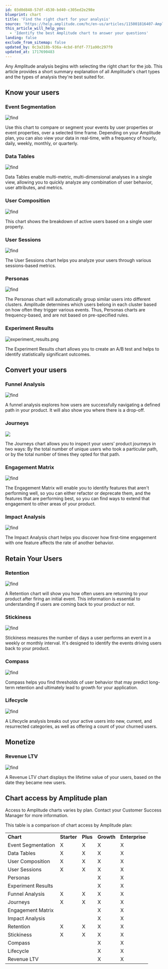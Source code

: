 ```yaml
---
id: 03d0d848-57df-4530-bd40-c305ed2e298e
blueprint: chart
title: 'Find the right chart for your analysis'
source: 'https://help.amplitude.com/hc/en-us/articles/115001816407-Amplitude-s-charts-Find-the-right-one-for-your-analysis'
this_article_will_help_you:
  - 'Identify the best Amplitude chart to answer your questions'
landing: false
exclude_from_sitemap: false
updated_by: 0c3a318b-936a-4cbd-8fdf-771a90c297f0
updated_at: 1717690483
---
```

Any Amplitude analysis begins with selecting the right chart for the job. This article provides a short summary explanation of all Amplitude's chart types and the types of analysis they're best suited for.


## Know your users

### Event Segmentation

![find](/docs/output/img/charts/find.png)

Use this chart to compare or segment your events by user properties or event properties, over a selected time frame. Depending on your Amplitude plan, you can also view your data in real-time, with a frequency of hourly, daily, weekly, monthly, or quarterly.

### Data Tables

![find](/docs/output/img/charts/find.png)

Data Tables enable multi-metric, multi-dimensional analyses in a single view, allowing you to quickly analyze any combination of user behavior, user attributes, and metrics.

### User Composition

![find](/docs/output/img/charts/find.png)

This chart shows the breakdown of active users based on a single user property.

### User Sessions

![find](/docs/output/img/charts/find.png)

The User Sessions chart helps you analyze your users through various sessions-based metrics.

### Personas

![find](/docs/output/img/charts/find.png)

The Personas chart will automatically group similar users into different clusters. Amplitude determines which users belong in each cluster based on how often they trigger various events. Thus, Personas charts are frequency-based, and are not based on pre-specified rules.

### Experiment Results

![experiment_results.png](/docs/output/img/charts/experiment-results-png.png)

The Experiment Results chart allows you to create an A/B test and helps to identify statistically significant outcomes. 

## Convert your users

### Funnel Analysis

![find](/docs/output/img/charts/find.png)

A funnel analysis explores how users are successfully navigating a defined path in your product. It will also show you where there is a drop-off.

### Journeys

![](/docs/output/img/charts/23300578884379)

The Journeys chart allows you to inspect your users’ product journeys in two ways: By the total number of unique users who took a particular path, or by the total number of times they opted for that path.

### Engagement Matrix

![find](/docs/output/img/charts/find.png)

The Engagement Matrix will enable you to identify features that aren't performing well, so you can either refactor or deprecate them, and the features that are performing best, so you can find ways to extend that engagement to other areas of your product.

### Impact Analysis

![find](/docs/output/img/charts/find.png)

The Impact Analysis chart helps you discover how first-time engagement with one feature affects the rate of another behavior.

## Retain Your Users

### Retention

![find](/docs/output/img/charts/find.png)

A Retention chart will show you how often users are returning to your product after firing an initial event. This information is essential to understanding if users are coming back to your product or not.

### Stickiness

![find](/docs/output/img/charts/find.png)

Stickiness measures the number of days a user performs an event in a weekly or monthly interval. It's designed to identify the events driving users back to your product.

### Compass

![find](/docs/output/img/charts/find.png)

Compass helps you find thresholds of user behavior that may predict long-term retention and ultimately lead to growth for your application.

### Lifecycle

![find](/docs/output/img/charts/find.png)

A Lifecycle analysis breaks out your active users into new, current, and resurrected categories, as well as offering a count of your churned users.

## Monetize

### Revenue LTV

![find](/docs/output/img/charts/find.png)

A Revenue LTV chart displays the lifetime value of your users, based on the date they became new users.

## Chart access by Amplitude plan

Access to Amplitude charts varies by plan. Contact your Customer Success Manager for more information.

This table is a comparison of chart access by Amplitude plan:

|  |  |  |  |  |
| --- | --- | --- | --- | --- |
| **Chart** | **Starter** | **Plus** | **Growth** | **Enterprise** |
| Event Segmentation | X | X | X | X |
| Data Tables | X | X | X | X |
| User Composition | X | X | X | X |
| User Sessions | X | X | X | X |
| Personas |  |  | X | X |
| Experiment Results |  |  | X | X |
| Funnel Analysis | X | X | X | X |
| Journeys | X | X | X | X |
| Engagement Matrix |  |  | X | X |
| Impact Analysis |  |  | X | X |
| Retention | X | X | X | X |
| Stickiness | X | X | X | X |
| Compass |  |  | X | X |
| Lifecycle |  |  | X | X |
| Revenue LTV |  |  | X | X |